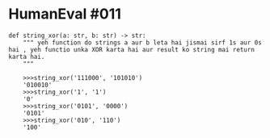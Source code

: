 # HumanEval #011
    def string_xor(a: str, b: str) -> str:
        """ yeh function do strings a aur b leta hai jismai sirf 1s aur 0s hai , yeh functio unka XOR karta hai aur result ko string mai return karta hai.
        """
```
    >>>string_xor('111000', '101010')
    '010010'
    >>>string_xor('1', '1')
    '0'
    >>>string_xor('0101', '0000')
    '0101'
    >>>string_xor('010', '110')
    '100'

```

